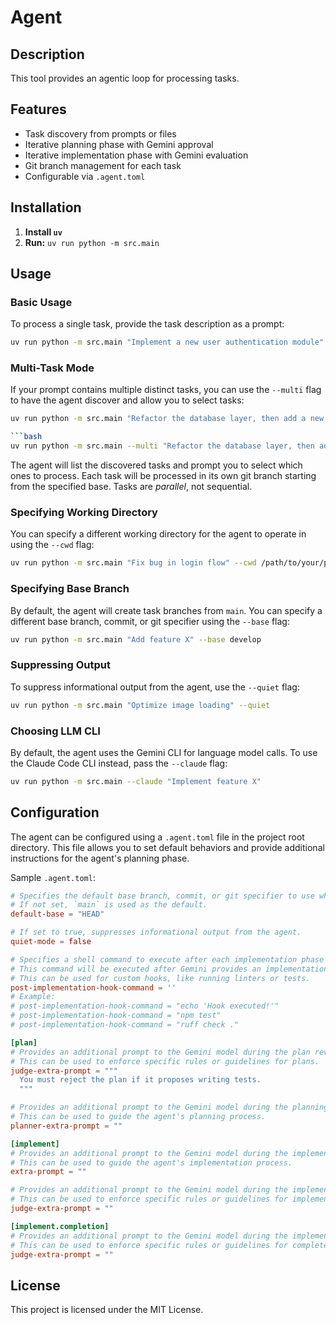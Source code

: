 # Agent

## Description

This tool provides an agentic loop for processing tasks.

## Features

- Task discovery from prompts or files
- Iterative planning phase with Gemini approval
- Iterative implementation phase with Gemini evaluation
- Git branch management for each task
- Configurable via `.agent.toml`

## Installation

1. **Install `uv`**
2. **Run:** `uv run python -m src.main`

## Usage

### Basic Usage

To process a single task, provide the task description as a prompt:

```bash
uv run python -m src.main "Implement a new user authentication module"
```

### Multi-Task Mode

If your prompt contains multiple distinct tasks, you can use the `--multi` flag to have the agent discover and allow you to select tasks:
```bash
uv run python -m src.main "Refactor the database layer, then add a new API endpoint for user profiles."

```bash
uv run python -m src.main --multi "Refactor the database layer, then add a new API endpoint for user profiles."
```

The agent will list the discovered tasks and prompt you to select which ones to process.
Each task will be processed in its own git branch starting from the specified base.
Tasks are *parallel*, not sequential.

### Specifying Working Directory

You can specify a different working directory for the agent to operate in using the `--cwd` flag:

```bash
uv run python -m src.main "Fix bug in login flow" --cwd /path/to/your/project
```

### Specifying Base Branch

By default, the agent will create task branches from `main`. You can specify a different base branch, commit, or git specifier using the `--base` flag:

```bash
uv run python -m src.main "Add feature X" --base develop
```

### Suppressing Output

To suppress informational output from the agent, use the `--quiet` flag:

```bash
uv run python -m src.main "Optimize image loading" --quiet
```

### Choosing LLM CLI

By default, the agent uses the Gemini CLI for language model calls.
To use the Claude Code CLI instead, pass the `--claude` flag:

```bash
uv run python -m src.main --claude "Implement feature X"
```

## Configuration

The agent can be configured using a `.agent.toml` file in the project root directory.
This file allows you to set default behaviors and provide additional instructions for the agent's planning phase.

Sample `.agent.toml`:

```toml
# Specifies the default base branch, commit, or git specifier to use when creating task branches.
# If not set, `main` is used as the default.
default-base = "HEAD"

# If set to true, suppresses informational output from the agent.
quiet-mode = false

# Specifies a shell command to execute after each implementation phase round.
# This command will be executed after Gemini provides an implementation, but before it is evaluated.
# This can be used for custom hooks, like running linters or tests.
post-implementation-hook-command = ''
# Example:
# post-implementation-hook-command = "echo 'Hook executed!'"
# post-implementation-hook-command = "npm test"
# post-implementation-hook-command = "ruff check ."

[plan]
# Provides an additional prompt to the Gemini model during the plan review process.
# This can be used to enforce specific rules or guidelines for plans.
judge-extra-prompt = """
  You must reject the plan if it proposes writing tests.
  """

# Provides an additional prompt to the Gemini model during the planning phase.
# This can be used to guide the agent's planning process.
planner-extra-prompt = ""

[implement]
# Provides an additional prompt to the Gemini model during the implementation phase.
# This can be used to guide the agent's implementation process.
extra-prompt = ""

# Provides an additional prompt to the Gemini model during the implementation review process.
# This can be used to enforce specific rules or guidelines for implementations.
judge-extra-prompt = ""

[implement.completion]
# Provides an additional prompt to the Gemini model during the implementation completion review process.
# This can be used to enforce specific rules or guidelines for completed implementations.
judge-extra-prompt = ""
```

## License

This project is licensed under the MIT License.
